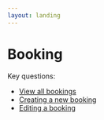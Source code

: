 ```yaml
---
layout: landing
---
```


# Booking

Key questions:

* [View all bookings](viewing-all-bookings.md)
* [Creating a new booking](creating-a-new-booking.md)
* [Editing a booking](edit-booking.md)

